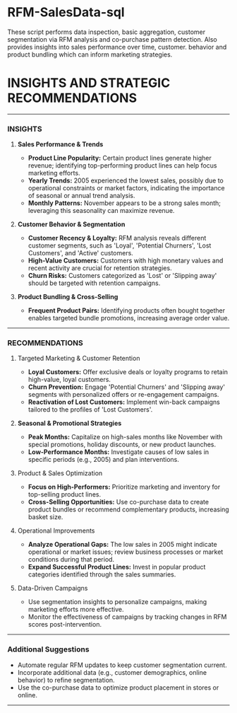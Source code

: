 # RFM-SalesData-sql
These script performs data inspection, basic aggregation, customer segmentation via RFM analysis and co-purchase pattern detection. Also provides insights into sales performance over time, customer. behavior and product bundling which can inform marketing strategies.


# INSIGHTS AND STRATEGIC RECOMMENDATIONS

---

### INSIGHTS

1. **Sales Performance & Trends**
   - **Product Line Popularity:** Certain product lines generate higher revenue; identifying top-performing product lines can help focus marketing efforts.
   - **Yearly Trends:** 2005 experienced the lowest sales, possibly due to operational constraints or market factors, indicating the importance of seasonal or annual trend analysis.
   - **Monthly Patterns:** November appears to be a strong sales month; leveraging this seasonality can maximize revenue.

2. **Customer Behavior & Segmentation**
   - **Customer Recency & Loyalty:** RFM analysis reveals different customer segments, such as 'Loyal', 'Potential Churners', 'Lost Customers', and 'Active' customers.
   - **High-Value Customers:** Customers with high monetary values and recent activity are crucial for retention strategies.
   - **Churn Risks:** Customers categorized as 'Lost' or 'Slipping away' should be targeted with retention campaigns.

3. **Product Bundling & Cross-Selling**
   - **Frequent Product Pairs:** Identifying products often bought together enables targeted bundle promotions, increasing average order value.

---

### RECOMMENDATIONS

1. Targeted Marketing & Customer Retention
   - **Loyal Customers:** Offer exclusive deals or loyalty programs to retain high-value, loyal customers.
   - **Churn Prevention:** Engage 'Potential Churners' and 'Slipping away' segments with personalized offers or re-engagement campaigns.
   - **Reactivation of Lost Customers:** Implement win-back campaigns tailored to the profiles of 'Lost Customers'.

2. **Seasonal & Promotional Strategies**
   - **Peak Months:** Capitalize on high-sales months like November with special promotions, holiday discounts, or new product launches.
   - **Low-Performance Months:** Investigate causes of low sales in specific periods (e.g., 2005) and plan interventions.

3. Product & Sales Optimization
   - **Focus on High-Performers:** Prioritize marketing and inventory for top-selling product lines.
   - **Cross-Selling Opportunities:** Use co-purchase data to create product bundles or recommend complementary products, increasing basket size.

4. Operational Improvements
   - **Analyze Operational Gaps:** The low sales in 2005 might indicate operational or market issues; review business processes or market conditions during that period.
   - **Expand Successful Product Lines:** Invest in popular product categories identified through the sales summaries.

5. Data-Driven Campaigns
   - Use segmentation insights to personalize campaigns, making marketing efforts more effective.
   - Monitor the effectiveness of campaigns by tracking changes in RFM scores post-intervention.

---

### Additional Suggestions
- Automate regular RFM updates to keep customer segmentation current.
- Incorporate additional data (e.g., customer demographics, online behavior) to refine segmentation.
- Use the co-purchase data to optimize product placement in stores or online.

---

